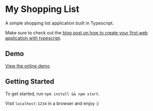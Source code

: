 # My Shopping List

A simple shopping list application built in Typescript.

Make sure to check out the [blog post on how to create your first web application with typescript](https://mydevhack.com/post/how-to-create-your-first-web-application-with-typescript).

## Demo

[View the online demo](https://matthewhartman.github.io/my-shopping-list/dist/index.html)

## Getting Started

To get started, run `npm install && npm start`.

Visit `localhost:1234` in a browser and enjoy :)